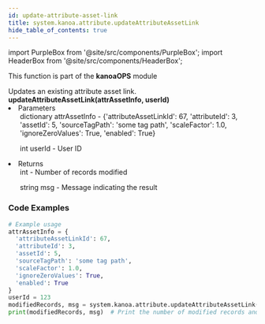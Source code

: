 ```yaml
---
id: update-attribute-asset-link
title: system.kanoa.attribute.updateAttributeAssetLink
hide_table_of_contents: true
---
```


import PurpleBox from '@site/src/components/PurpleBox';
import HeaderBox from '@site/src/components/HeaderBox';

<PurpleBox>This function is part of the <b>kanoaOPS</b> module</PurpleBox>

<HeaderBox header="Description">
  Updates an existing attribute asset link.
</HeaderBox>

<HeaderBox header="Syntax">
  <b>updateAttributeAssetLink(attrAssetInfo, userId)</b>
    <li>Parameters <br />
      <ul>dictionary attrAssetInfo - &#123;'attributeAssetLinkId': 67, 'attributeId': 3, 'assetId': 5, 'sourceTagPath': 'some tag path', 'scaleFactor': 1.0, 'ignoreZeroValues': True, 'enabled': True}</ul>
      <ul>int userId - User ID</ul>
    </li>
    <li>Returns <br />
      <ul>int - Number of records modified</ul>
      <ul>string msg - Message indicating the result</ul>
    </li>
</HeaderBox>

### Code Examples

```python
# Example usage
attrAssetInfo = {
  'attributeAssetLinkId': 67,
  'attributeId': 3,
  'assetId': 5,
  'sourceTagPath': 'some tag path',
  'scaleFactor': 1.0,
  'ignoreZeroValues': True,
  'enabled': True
}
userId = 123
modifiedRecords, msg = system.kanoa.attribute.updateAttributeAssetLink(attrAssetInfo, userId)
print(modifiedRecords, msg)  # Print the number of modified records and message

